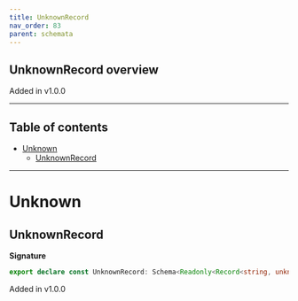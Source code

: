 ```yaml
---
title: UnknownRecord
nav_order: 83
parent: schemata
---
```


## UnknownRecord overview

Added in v1.0.0

---

<h2 class="text-delta">Table of contents</h2>

- [Unknown](#unknown)
  - [UnknownRecord](#unknownrecord)

---

# Unknown

## UnknownRecord

**Signature**

```ts
export declare const UnknownRecord: Schema<Readonly<Record<string, unknown>>, Readonly<Record<string, unknown>>>
```

Added in v1.0.0
